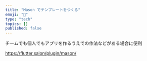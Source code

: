 ```yaml
---
title: "Mason でテンプレートをつくる"
emoji: "🎉"
type: "tech"
topics: []
published: false
---
```


チームでも個人でもアプリを作るうえでの作法などがある場合に便利

https://flutter.salon/plugin/mason/